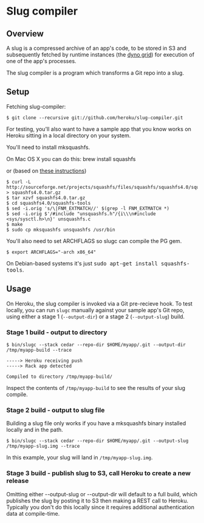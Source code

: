 # Slug compiler

## Overview

A slug is a compressed archive of an app's code, to be stored in S3 and subsequently fetched by runtime instances (the [dyno grid](http://heroku.com/how/dyno_grid)) for execution of one of the app's processes.

The slug compiler is a program which transforms a Git repo into a slug.

## Setup

Fetching slug-compiler:

    $ git clone --recursive git://github.com/heroku/slug-compiler.git

For testing, you'll also want to have a sample app that you know works on Heroku sitting in a local directory on your system.

You'll need to install mksquashfs.

On Mac OS X you can do this: brew install squashfs

or (based on [these instructions](http://zettelchen.blogspot.com/2009/04/build-squashfs-tools-for-mac-os-x.html))

    $ curl -L http://sourceforge.net/projects/squashfs/files/squashfs/squashfs4.0/squashfs4.0.tar.gz/download > squashfs4.0.tar.gz
    $ tar xzvf squashfs4.0.tar.gz
    $ cd squashfs4.0/squashfs-tools
    $ sed -i.orig 's/\|FNM_EXTMATCH//' $(grep -l FNM_EXTMATCH *)
    $ sed -i.orig $'/#include "unsquashfs.h"/{i\\\n#include <sys/sysctl.h>\n}' unsquashfs.c
    $ make
    $ sudo cp mksquashfs unsquashfs /usr/bin

You'll also need to set ARCHFLAGS so slugc can compile the PG gem.

    $ export ARCHFLAGS="-arch x86_64"

On Debian-based systems it's just <tt>sudo apt-get install squashfs-tools</tt>.

## Usage

On Heroku, the slug compiler is invoked via a Git pre-recieve hook.  To test locally, you can run `slugc` manually against your sample app's Git repo, using either a stage 1 (`--output-dir`) or a stage 2 (`--output-slug`) build.

### Stage 1 build - output to directory

    $ bin/slugc --stack cedar --repo-dir $HOME/myapp/.git --output-dir /tmp/myapp-build --trace

    -----> Heroku receiving push
    -----> Rack app detected

    Compiled to directory /tmp/myapp-build/

Inspect the contents of `/tmp/myapp-build` to see the results of your slug compile.

### Stage 2 build - output to slug file

Building a slug file only works if you have a mksquashfs binary installed locally and in the path.

    $ bin/slugc --stack cedar --repo-dir $HOME/myapp/.git --output-slug /tmp/myapp-slug.img --trace

In this example, your slug will land in `/tmp/myapp-slug.img`.

### Stage 3 build - publish slug to S3, call Heroku to create a new release

Omitting either --output-slug or --output-dir will default to a full build, which publishes the slug by posting it to S3 then making a REST call to Heroku.  Typically you don't do this locally since it requires additional authentication data at compile-time.
